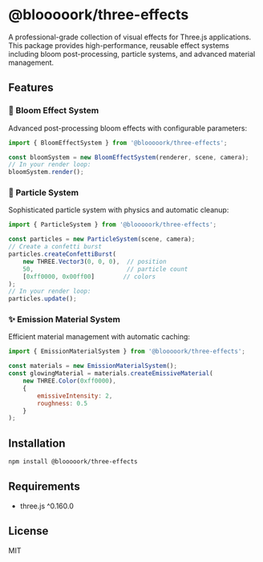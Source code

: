 # @blooooork/three-effects

A professional-grade collection of visual effects for Three.js applications. This package provides high-performance, reusable effect systems including bloom post-processing, particle systems, and advanced material management.

## Features

### 🌟 Bloom Effect System
Advanced post-processing bloom effects with configurable parameters:
```javascript
import { BloomEffectSystem } from '@blooooork/three-effects';

const bloomSystem = new BloomEffectSystem(renderer, scene, camera);
// In your render loop:
bloomSystem.render();
```

### 🎉 Particle System
Sophisticated particle system with physics and automatic cleanup:
```javascript
import { ParticleSystem } from '@blooooork/three-effects';

const particles = new ParticleSystem(scene, camera);
// Create a confetti burst
particles.createConfettiBurst(
    new THREE.Vector3(0, 0, 0),  // position
    50,                          // particle count
    [0xff0000, 0x00ff00]        // colors
);
// In your render loop:
particles.update();
```

### ✨ Emission Material System
Efficient material management with automatic caching:
```javascript
import { EmissionMaterialSystem } from '@blooooork/three-effects';

const materials = new EmissionMaterialSystem();
const glowingMaterial = materials.createEmissiveMaterial(
    new THREE.Color(0xff0000),
    {
        emissiveIntensity: 2,
        roughness: 0.5
    }
);
```

## Installation

```bash
npm install @blooooork/three-effects
```

## Requirements
- three.js ^0.160.0

## License
MIT 